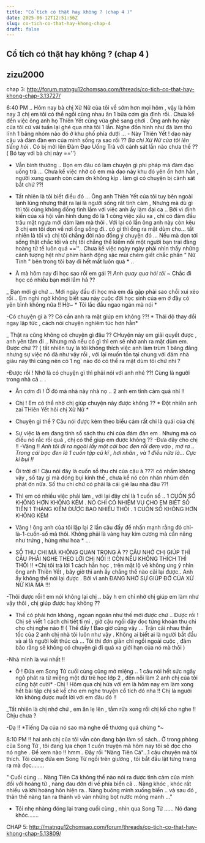 ```yaml
---
title: "Cổ tích có thật hay không ? (chap 4 )"
date: 2025-06-12T12:51:56Z
slug: co-tich-co-that-hay-khong-chap-4
draft: false
---
```


## Cổ tích có thật hay không ? (chap 4 )

## zizu2000

chap 3: http://forum.matngu12chomsao.com/threads/co-tich-co-that-hay-khong-chap-3.13727/
 
6:40 PM .. Hôm nay bà chị Xử Nữ của tôi về sớm hơn mọi hôm , vậy là hôm nay 3 chị em tôi có thể ngồi cùng nhau ăn 1 bữa cơm gia đình rồi.. Chưa kể đến việc ông anh họ Thiên Yết cũng vừa ghé sang chơi . Ông anh họ này của tôi cứ vài tuần lại ghé qua nhà tôi 1 lần. Nghe đồn hình như đã làm thủ lĩnh 1 băng nhóm nào đó ở khu phố phía dưới ... - Này Thiên Yết ! dạo này cậu và đám đàn em của mình sống ra sao rồi ?? *Bà chị Xử Nữ của tôi lên tiếng hỏi* . Có bị mời lên Đàm Đạo Uống Trà với cảnh sát lần nào chưa thế ?? ( Bó tay với bà chị này =='')
 
- Vẫn bình thường .. Bọn em đâu có làm chuyện gì phi pháp mà đàm đạo uống trà ... Chưa kể việc nhờ có em mà dạo này khu đó yên ổn hơn hẳn , người xung quanh còn cám ơn không kịp . làm gì có chuyện bị cảnh sát bắt chứ ??!
 
* Tất nhiên là tôi biết điều đó ... Ông anh Thiên Yết của tôi tuy bên ngoài lạnh lùng nhưng thật ra lại là người sống rất tình cảm , Nhưng mà dù gì thì tôi cũng không đồng tình lắm với việc anh ấy làm đại ca .. Bởi vì định kiến của xã hội vẫn hình dung đó là 1 công việc xấu xa , chỉ có đám đầu trâu mặt ngựa mới dám làm mà thôi . Với lại có lần ông anh này còn kêu 3 chị em tôi dọn về nơi ổng sống đi.. có gì thì ổng ra mặt dùm cho... tất nhiên là tôi và chị tôi chẳng đời nào đồng ý chuyện đó ... Nếu mà dọn tới sống thật chắc tôi và chị tôi chẳng thể kiếm nổi một người bạn trai đàng hoàng tử tế luôn quá ==''.. Chưa kể việc ngày ngày phải nhìn thấy những cảnh tượng hệt như phim hành động sặc mùi chém giết chắc phần " Nữ Tính " bên trong tôi bay đi hết mất luôn quá * ..
 
- À mà hôm nay đi học sao rồi em gái ?! *Anh quay qua hỏi tôi* ~ Chắc đi học có nhiều bạn mới lắm hả ??
 
_ Bạn mới gì chứ ... Mới ngày đầu đi học mà em đã gặp phải sao chổi xui xẻo rồi .. Em nghi ngờ không biết sau này cuộc đời học sinh của em ở đây có yên bình không nữa !! Hờ~ * Tôi lắc đầu ngao ngán mà nói *
 
-Có chuyện gì à ?? Có cần anh ra mặt giúp em không ??! * Thái độ thay đổi ngay lập tức , cách nói chuyện nghiêm túc hơn hẳn*
 
_ Thật ra cũng không có chuyện gì đâu ?? CHuyện này em giải quyết được , anh yên tâm đi .. Nhưng mà nếu có gì thì em sẽ nhờ anh ra mặt dùm em. Được chứ ?? ( tất nhiên tuy là tôi không thích việc anh làm trùm 1 băng đảng nhưng sự việc nó đã như vậy rồi , với lại muốn tồn tại chung với đám nhà giàu này thì cũng nên có 1 ng` nào đó có thể ra mặt dùm tôi chứ nhỉ ?
 
-Được rồi ! Nhớ là có chuyện gì thì phải nói với anh nhé ??! Cùng là người trong nhà cả .. .
 
- Ăn cơm đi ! Ở đó mà nhà này nhà nọ .. 2 anh em tình cảm quá nhỉ !!
 
- Chị ! Em có thể nhờ chị giúp chuyện này được không ?? * Đột nhiên anh zai THiên Yết hỏi chị Xử Nữ *
- Chuyện gì thế ? Câu nói được kèm theo biểu cảm rất chi là quái của chị
- Sự việc là em đang tính sổ sách thu chi của đám đàn em . Nhưng mà có điều nó rắc rối quá , chị có thể giúp em được không ??
-Đưa đây cho chị !!
-Vâng !! *Anh tôi đi ra ngoài lấy một cái bọc đen rồi đem vào , mở ra .. Trong cái bọc đen là 1 cuốn tập cũ kĩ , hơi nhăn , và 1 điều nữa là... Cực kì bụi !!*
 
- Ôi trời ơi ! Cậu nói đây là cuốn sổ thu chi của cậu à ???! có nhầm không vậy , sổ tay gì mà đóng bụi kinh thế , chưa kể nó còn nhăn nhúm đến phát ớn nữa. Sổ thu chi chứ có phải là cái giẻ lau nhà đâu ??!
 
- Thì em có nhiều việc phải làm , với lại đây chỉ là 1 cuốn sổ .. 1 CUỐN SỔ KHÔNG HƠN KHÔNG KÉM . NÓ CHỈ CÓ NHIỆM VỤ CHO EM BIẾT SỐ TIỀN 1 THÁNG KIẾM ĐƯỢC BAO NHIÊU THÔI . 1 CUỐN SỔ KHÔNG HƠN KHÔNG KÉM
* Vâng ! ông anh của tôi lập lại 2 lần câu đấy để nhấn mạnh rằng đó chỉ-là-1-cuốn-sổ mà thôi. Không phải là vàng hay kim cương mà cần nâng như trứng , hứng như hoa * ...
 
- SỔ THU CHI MÀ KHÔNG QUAN TRỌNG À ?? CÂU NHỜ CHỊ GIÚP THÌ CẬU PHẢI NGHE THEO LỜI CHỊ NÓI !! CÒN NẾU KHÔNG THÍCH THÌ THÔI !! *Chị tôi trả lời 1 cách hằn học , trên mặt lộ vẻ không ưng ý nhìn ông anh Thiên Yết , bây giờ thì anh ấy chẳng thể nào cãi lại được.. Anh ấy không thể nói lại được . Bởi vì anh ĐANG NHỜ SỰ GIÚP ĐỠ CỦA XỬ NỮ KIA MÀ !!!
 
-Thôi được rồi ! em nói không lại chị .. bây h em chỉ nhờ chị giúp em làm như vậy thôi , chị giúp được hay không ??
 
- Thế có phải hơn không , ngoan ngoãn như thế mới được chứ .. Được rồi ! Chị sẽ viết 1 cách chi tiết tỉ mỉ , giờ cậu ngồi đây đọc từng khoản thu chi cho chị nghe nào !!
( Thế đấy ! Bao giờ cũng vậy ... Trận cãi nhau thần tốc của 2 anh chị nhà tôi luôn như vậy . Không ai biết ai là người bắt đầu và ai là người kết thúc cả ... Tôi thì đơn giản chỉ ngồi ngoài cuộc , đảm bảo rằng sẽ không có chuyện gì đi quá xa giới hạn của nó mà thôi )
 
-Nhà mình là vui nhất !!
* Ô ! Đứa em Song Tử cuối cùng cũng mở miệng .. 1 câu nói hết sức ngây ngô phát ra từ miệng một đứ trẻ học lớp 2 , đến nỗi làm 2 anh chị của tôi cũng bật cười*
-Chị ! Hôm qua chị hứa với em là hôm nay em làm xong hết bài tập chị sẽ kể cho em nghe truyện cổ tích đó nha !! Chị là người lớn không được nuốt lời với em đâu đó !!
 
_Tất nhiên là chị nhớ chứ , em ăn lẹ lên , tắm rửa xong rồi chị kể cho nghe !! Chịu chưa ?
 
-Dạ !! *Tiếng Dạ của nó sao mà nghe dễ thương quá chừng *~
 
8:10 PM !! hai anh chị của tôi vẫn còn đang bận làm sổ sách.. Ở trong phòng của Song Tử , tôi đang lựa chọn 1 cuốn truyện mà hôm nay tôi sẽ đọc cho nó nghe . Để xem nào !! hmm.. Đây rồi "Nàng Tiên Cá"...1 câu chuyện mà tôi thích.
Tôi cùng đứa em Song Tử ngồi trên giường , tôi bắt đầu lật từng trang ra mà đọc........
 
" Cuối cùng ... Nàng Tiên Cá không thể nào nói ra được tình cảm của mình đối với hoàng tử , nàng đau đớn đi về phía biển cả .. Nàng khóc , khóc rất nhiều và khi hoàng hôn hiện ra.. Nàng buông mình xuống biển .. và sau đó , thân thể nàng tan ra thành vô vàn những bọt nước mỏng manh ..."
* Tôi nhẹ nhàng đóng lại trang cuối cùng , nhìn qua Song Tử ...... Nó đang khóc.......
 
 
CHAP 5: http://matngu12chomsao.com/forum/threads/co-tich-co-that-hay-khong-chap-5.13809/